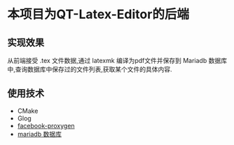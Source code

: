 # 本项目为QT-Latex-Editor的后端

## 实现效果

从前端接受 .tex 文件数据,通过 latexmk 编译为pdf文件并保存到 Mariadb 数据库中,查询数据库中保存过的文件列表,获取某个文件的具体内容.

## 使用技术

- CMake
- Glog
- [facebook-proxygen](https://github.com/facebook/proxygen/)
- [mariadb 数据库](https://mariadb.org/)